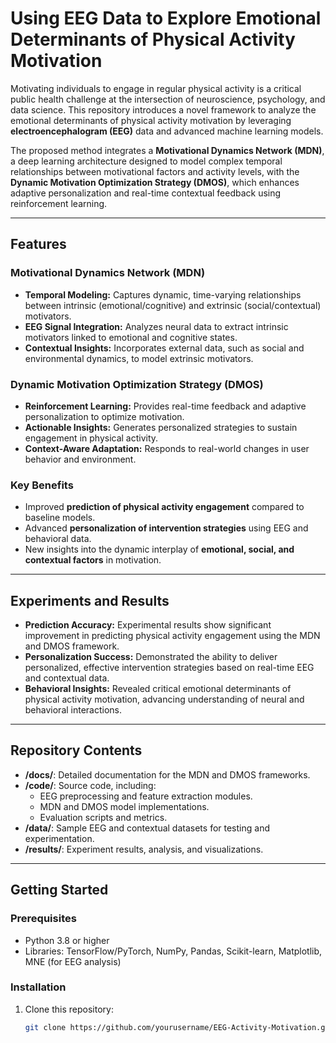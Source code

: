 # Using EEG Data to Explore Emotional Determinants of Physical Activity Motivation

Motivating individuals to engage in regular physical activity is a critical public health challenge at the intersection of neuroscience, psychology, and data science. This repository introduces a novel framework to analyze the emotional determinants of physical activity motivation by leveraging **electroencephalogram (EEG)** data and advanced machine learning models.

The proposed method integrates a **Motivational Dynamics Network (MDN)**, a deep learning architecture designed to model complex temporal relationships between motivational factors and activity levels, with the **Dynamic Motivation Optimization Strategy (DMOS)**, which enhances adaptive personalization and real-time contextual feedback using reinforcement learning.

---

## Features

### Motivational Dynamics Network (MDN)
- **Temporal Modeling:** Captures dynamic, time-varying relationships between intrinsic (emotional/cognitive) and extrinsic (social/contextual) motivators.
- **EEG Signal Integration:** Analyzes neural data to extract intrinsic motivators linked to emotional and cognitive states.
- **Contextual Insights:** Incorporates external data, such as social and environmental dynamics, to model extrinsic motivators.

### Dynamic Motivation Optimization Strategy (DMOS)
- **Reinforcement Learning:** Provides real-time feedback and adaptive personalization to optimize motivation.
- **Actionable Insights:** Generates personalized strategies to sustain engagement in physical activity.
- **Context-Aware Adaptation:** Responds to real-world changes in user behavior and environment.

### Key Benefits
- Improved **prediction of physical activity engagement** compared to baseline models.
- Advanced **personalization of intervention strategies** using EEG and behavioral data.
- New insights into the dynamic interplay of **emotional, social, and contextual factors** in motivation.

---

## Experiments and Results
- **Prediction Accuracy:** Experimental results show significant improvement in predicting physical activity engagement using the MDN and DMOS framework.
- **Personalization Success:** Demonstrated the ability to deliver personalized, effective intervention strategies based on real-time EEG and contextual data.
- **Behavioral Insights:** Revealed critical emotional determinants of physical activity motivation, advancing understanding of neural and behavioral interactions.

---

## Repository Contents
- **/docs/**: Detailed documentation for the MDN and DMOS frameworks.
- **/code/**: Source code, including:
  - EEG preprocessing and feature extraction modules.
  - MDN and DMOS model implementations.
  - Evaluation scripts and metrics.
- **/data/**: Sample EEG and contextual datasets for testing and experimentation.
- **/results/**: Experiment results, analysis, and visualizations.

---

## Getting Started

### Prerequisites
- Python 3.8 or higher
- Libraries: TensorFlow/PyTorch, NumPy, Pandas, Scikit-learn, Matplotlib, MNE (for EEG analysis)

### Installation
1. Clone this repository:
   ```bash
   git clone https://github.com/yourusername/EEG-Activity-Motivation.git
